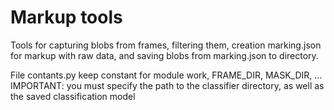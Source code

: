 # Markup tools

Tools for capturing blobs from frames, filtering them, creation marking.json for markup with raw data, and saving blobs from marking.json to directory.

File contants.py keep constant for module work, FRAME_DIR, MASK_DIR, ...
IMPORTANT: you must specify the path to the classifier directory, as well as the saved classification model 